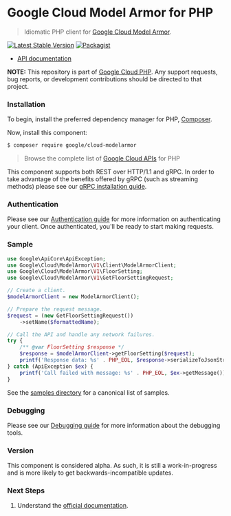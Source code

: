 # Google Cloud Model Armor for PHP

> Idiomatic PHP client for [Google Cloud Model Armor](https://cloud.google.com/security-command-center).

[![Latest Stable Version](https://poser.pugx.org/google/cloud-modelarmor/v/stable)](https://packagist.org/packages/google/cloud-modelarmor) [![Packagist](https://img.shields.io/packagist/dm/google/cloud-modelarmor.svg)](https://packagist.org/packages/google/cloud-modelarmor)

* [API documentation](https://cloud.google.com/php/docs/reference/cloud-modelarmor/latest)

**NOTE:** This repository is part of [Google Cloud PHP](https://github.com/googleapis/google-cloud-php). Any
support requests, bug reports, or development contributions should be directed to
that project.

### Installation

To begin, install the preferred dependency manager for PHP, [Composer](https://getcomposer.org/).

Now, install this component:

```sh
$ composer require google/cloud-modelarmor
```

> Browse the complete list of [Google Cloud APIs](https://cloud.google.com/php/docs/reference)
> for PHP

This component supports both REST over HTTP/1.1 and gRPC. In order to take advantage of the benefits
offered by gRPC (such as streaming methods) please see our
[gRPC installation guide](https://cloud.google.com/php/grpc).

### Authentication

Please see our [Authentication guide](https://github.com/googleapis/google-cloud-php/blob/main/AUTHENTICATION.md) for more information
on authenticating your client. Once authenticated, you'll be ready to start making requests.

### Sample

```php
use Google\ApiCore\ApiException;
use Google\Cloud\ModelArmor\V1\Client\ModelArmorClient;
use Google\Cloud\ModelArmor\V1\FloorSetting;
use Google\Cloud\ModelArmor\V1\GetFloorSettingRequest;

// Create a client.
$modelArmorClient = new ModelArmorClient();

// Prepare the request message.
$request = (new GetFloorSettingRequest())
    ->setName($formattedName);

// Call the API and handle any network failures.
try {
    /** @var FloorSetting $response */
    $response = $modelArmorClient->getFloorSetting($request);
    printf('Response data: %s' . PHP_EOL, $response->serializeToJsonString());
} catch (ApiException $ex) {
    printf('Call failed with message: %s' . PHP_EOL, $ex->getMessage());
}
```

See the [samples directory](https://github.com/googleapis/google-cloud-php-modelarmor/tree/main/samples) for a canonical list of samples.

### Debugging

Please see our [Debugging guide](https://github.com/googleapis/google-cloud-php/blob/main/DEBUG.md)
for more information about the debugging tools.

### Version

This component is considered alpha. As such, it is still a work-in-progress and is more likely to get backwards-incompatible updates.

### Next Steps

1. Understand the [official documentation](https://cloud.google.com/security-command-center/docs/model-armor-overview).
